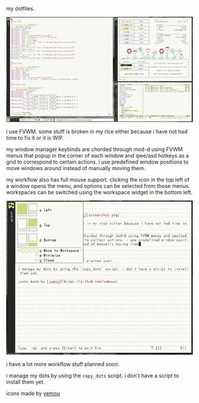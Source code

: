 my dotfiles.

![screenshot of rice, very comfy](screenshot.png)

i use FVWM. some stuff is broken in my rice either because i have not had time to fix it or it is WIP.

my window manager keybinds are chorded through mod-d using FVWM menus that popup in the corner of each window and qwe/asd hotkeys as a grid to correspond to certain actions. i use predefined window positions to move windows around instead of manually moving them.

my workflow also has full mouse support. clicking the icon in the top left of a window opens the menu, and options can be selected from those menus. workspaces can be switched using the workspace widget in the bottom left.

![menu chording](chording.png)

i have a lot more workflow stuff planned soon.

i manage my dots by using the `copy_dots` script. i don't have a script to install them yet.

icons made by [yemou](https://github.com/yemouu)
